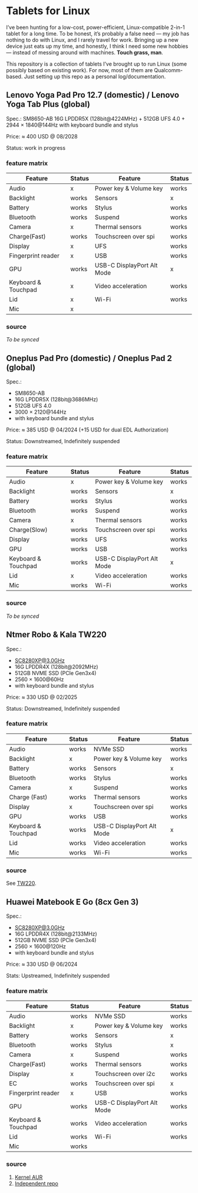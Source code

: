 # Tablets for Linux

I’ve been hunting for a low-cost, power-efficient, Linux-compatible
2-in-1 tablet for a long time. To be honest, it’s probably a false
need — my job has nothing to do with Linux, and I rarely travel for
work. Bringing up a new device just eats up my time, and honestly,
I think I need some new hobbies — instead of messing around with
machines. __Touch grass, man__.

This repository is a collection of tablets I’ve brought up to run Linux
(some possibly based on existing work). For now, most of them are
Qualcomm-based. Just setting up this repo as a personal log/documentation.

## Lenovo Yoga Pad Pro 12.7 (domestic) / Lenovo Yoga Tab Plus (global)
Spec.: SM8650-AB 16G LPDDR5X (128bit@4224MHz) + 512GB UFS 4.0 +
2944 $\times$ 1840@144Hz with keyboard bundle and stylus

Price: $\approx$ 400 USD @ 08/2028

Status: work in progress

### feature matrix
| Feature                     | Status | Feature                     | Status |
|-----------------------------|--------|-----------------------------|--------|
| Audio                       | x      | Power key & Volume key      | works  |
| Backlight                   | works  | Sensors                     | x      |
| Battery                     | works  | Stylus                      | works  |
| Bluetooth                   | works  | Suspend                     | works  |
| Camera                      | x      | Thermal sensors             | works  |
| Charge(Fast)                | works  | Touchscreen over spi        | works  |
| Display                     | x      | UFS                         | works  |
| Fingerprint reader          | x      | USB                         | works  |
| GPU                         | works  | USB-C DisplayPort Alt Mode  | x      |
| Keyboard & Touchpad         | x      | Video acceleration          | works  |
| Lid                         | x      | Wi-Fi                       | works  |
| Mic                         | x      |                             |        |

### source
*To be synced*

## Oneplus Pad Pro (domestic) / Oneplus Pad 2 (global)
Spec.: 
* SM8650-AB
* 16G LPDDR5X (128bit@3686MHz)
* 512GB UFS 4.0
* 3000 $\times$ 2120@144Hz
* with keyboard bundle and stylus

Price: $\approx$ 385 USD @ 04/2024 (+15 USD for dual EDL Authorization)

Status: Downstreamed, Indefinitely suspended

### feature matrix
| Feature                     | Status | Feature                     | Status |
|-----------------------------|--------|-----------------------------|--------|
| Audio                       | x      | Power key & Volume key      | works  |
| Backlight                   | works  | Sensors                     | x      |
| Battery                     | works  | Stylus                      | works  |
| Bluetooth                   | works  | Suspend                     | works  |
| Camera                      | x      | Thermal sensors             | works  |
| Charge(Slow)                | works  | Touchscreen over spi        | works  |
| Display                     | works  | UFS                         | works  |
| GPU                         | works  | USB                         | works  |
| Keyboard & Touchpad         | works  | USB-C DisplayPort Alt Mode  | x      |
| Lid                         | x      | Video acceleration          | works  |
| Mic                         | works  | Wi-Fi                       | works  |

### source
*To be synced*

## Ntmer Robo & Kala TW220
Spec.:
* SC8280XP@3.0GHz
* 16G LPDDR4X (128bit@2092MHz)
* 512GB NVME SSD (PCIe Gen3x4)
* 2560 $\times$ 1600@60Hz
* with keyboard bundle and stylus

Price: $\approx$ 330 USD @ 02/2025

Status: Downstreamed, Indefinitely suspended

### feature matrix
| Feature                     | Status | Feature                     | Status |
|-----------------------------|--------|-----------------------------|--------|
| Audio                       | works  | NVMe SSD                    | works  |
| Backlight                   | x      | Power key & Volume key      | works  |
| Battery                     | works  | Sensors                     | x      |
| Bluetooth                   | works  | Stylus                      | works  |
| Camera                      | x      | Suspend                     | works  |
| Charge (Fast)               | works  | Thermal sensors             | works  |
| Display                     | x      | Touchscreen over spi        | works  |
| GPU                         | works  | USB                         | works  |
| Keyboard & Touchpad         | works  | USB-C DisplayPort Alt Mode  | x      |
| Lid                         | works  | Video acceleration          | works  |
| Mic                         | works  | Wi-Fi                       | works  |

### source
See [TW220](./TW220).

## Huawei Matebook E Go (8cx Gen 3)
Spec.:
* SC8280XP@3.0GHz
* 16G LPDDR4X (128bit@2133MHz)
* 512GB NVME SSD (PCIe Gen3x4)
* 2560 $\times$ 1600@120Hz
* with keyboard bundle and stylus

Price: $\approx$ 330 USD @ 06/2024

Stats: Upstreamed, Indefinitely suspended

### feature matrix
| Feature                     | Status | Feature                     | Status |
|-----------------------------|--------|-----------------------------|--------|
| Audio                       | works  | NVMe SSD                    | works  |
| Backlight                   | x      | Power key & Volume key      | works  |
| Battery                     | works  | Sensors                     | x      |
| Bluetooth                   | works  | Stylus                      | x      |
| Camera                      | x      | Suspend                     | works  |
| Charge(Fast)                | works  | Thermal sensors             | works  |
| Display                     | x      | Touchscreen over i2c        | works  |
| EC                          | works  | Touchscreen over spi        | x      |
| Fingerprint reader          | x      | USB                         | works  |
| GPU                         | works  | USB-C DisplayPort Alt Mode  | works  |
| Keyboard & Touchpad         | works  | Video acceleration          | works  |
| Lid                         | works  | Wi-Fi                       | works  |
| Mic                         | works  |                             |        |

### source
1. [Kernel AUR](https://aur.archlinux.org/pkgbase/linux-gaokun3)
1. [Independent repo](https://github.com/right-0903/linux-gaokun)
